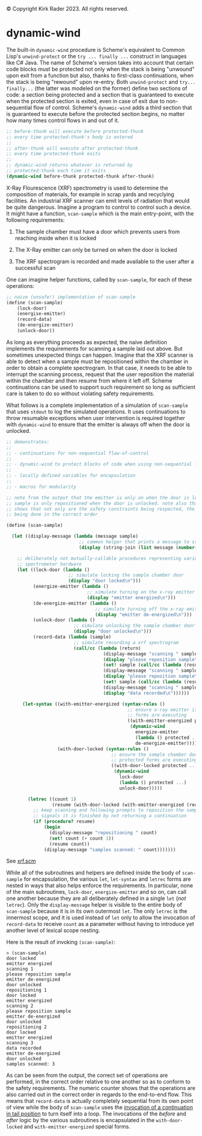 &copy; Copyright Kirk Rader 2023. All rights reserved.

# dynamic-wind

The built-in `dynamic-wind` procedure is Scheme's equivalent to Common Lisp's
`unwind-protect` or the `try ... finally ...` construct in languages like C#
Java. The name of Scheme's version takes into account that certain code blocks
must be protected not only when the stack is being "unwound" upon exit from a
function but also, thanks to first-class continuations, when the stack is being
"rewound" upon re-entry. Both `unwind-protect` and `try... finally...` (the
latter was modeled on the former) define two sections of code: a section being
protected and a section that is guaranteed to execute when the protected section
is exited, even in case of exit due to non-sequential flow of control. Scheme's
`dynamic-wind` adds a third section that is guaranteed to execute before the
protected section begins, no matter how many times control flows in and out of
it.

```scheme
;; before-thunk will execute before protected-thunk
;; every time protected-thunk's body is entered
;;
;; after-thunk will execute after protected-thunk
;; every time protected-thunk exits
;;
;; dynamic-wind returns whatever is returned by
;; protected-thunk each time it exits
(dynamic-wind before-thunk protected-thunk after-thunk)
```

X-Ray Flourescence (XRF) spectrometry is used to determine the composition of
materials, for example in scrap yards and recyclying facilities. An industrial
XRF scanner can emit levels of radiation that would be quite dangerous. Imagine
a program to control to control such a device. It might have a function,
`scan-sample` which is the main entry-point, with the following requirements:

1. The sample chamber must have a door which prevents users from reaching inside
   when it is locked

2. The X-Ray emitter can only be turned on when the door is locked

3. The XRF spectrogram is recorded and made available to the user after a
   successful scan

One can imagine helper functions, called by `scan-sample`, for each of these operations:

```scheme
;; naive (unsafe!) implementation of scan-sample
(define (scan-sample)
    (lock-door)
    (energise-emitter)
    (record-data)
    (de-energize-emitter)
    (unlock-door))
```

As long as everything proceeds as expected, the naive definition implements the
requirements for scanning a sample laid out above. But sometimes unexpected
things can happen. Imagine that the XRF scanner is able to detect when a sample
must be repositioned within the chamber in order to obtain a complete
spectrogram. In that case, it needs to be able to interrupt the scanning
process, request that the user reposition the material within the chamber and
then resume from where it left off. Scheme continuations can be used to support
such requirement so long as sufficient care is taken to do so without violating
safety requirements.

What follows is a complete implementation of a simulation of `scan-sample` that
uses `stdout` to log the simulated operations. It uses continuations to throw
resumable exceptions when user intervention is required together with
`dynamic-wind` to ensure that the emitter is always off when the door is
unlocked.

<a id="drill-hole"></a>

```scheme
;; demonstrates:
;;
;; - continuations for non-sequential flow-of-control
;;
;; - dynamic-wind to protect blocks of code when using non-sequential flows-of-control
;;
;; - locally defined variables for encapsulation
;;
;; - macros for modularity

;; note from the output that the emitter is only on when the door is locked and the
;; sample is only repositioned when the door is unlocked. note also that the counter
;; shows that not only are the safety constraints being respected, the operations are
;; being done in the correct order

(define (scan-sample)

  (let ((display-message (lambda (message sample)
                           ;; common helper that prints a message to stdout
                           (display (string-join (list message (number->string sample) "\n") "")))))

    ;; deliberately not mutually-callable procedures representing various states of the xrf
    ;; spectrometer hardware
    (let ((lock-door (lambda ()
                       ;; simulate locking the sample chamber door
                       (display "door locked\n")))
          (energize-emitter (lambda ()
                              ;; simulate turning on the x-ray emitter
                              (display "emitter energized\n")))
          (de-energize-emitter (lambda ()
                                 ;; simulate turning off the x-ray emitter
                                 (display "emitter de-energized\n")))
          (unlock-door (lambda ()
                         ;; simulate unlocking the sample chamber door
                         (display "door unlocked\n")))
          (record-data (lambda (sample)
                         ;; simulate recording a xrf spectrogram
                         (call/cc (lambda (return)
                                    (display-message "scanning " sample)
                                    (display "please reposition sample\n")
                                    (set! sample (call/cc (lambda (resume) (return resume))))
                                    (display-message "scanning " sample)
                                    (display "please reposition sample\n")
                                    (set! sample (call/cc (lambda (resume) (return resume))))
                                    (display-message "scanning " sample)
                                    (display "data recorded\n"))))))

      (let-syntax ((with-emitter-energized (syntax-rules ()
                                             ;; ensure x-ray emitter is on only while the protected
                                             ;; forms are executing
                                             ((with-emitter-energized protected ...)
                                              (dynamic-wind
                                                energize-emitter
                                                (lambda () protected ...)
                                                de-energize-emitter))))
                   (with-door-locked (syntax-rules ()
                                       ;; ensure the sample chamber door is locked while the
                                       ;; protected forms are executing
                                       ((with-door-locked protected ...)
                                        (dynamic-wind
                                          lock-door
                                          (lambda () protected ...)
                                          unlock-door)))))

        (letrec ((count 1)
                 (resume (with-door-locked (with-emitter-energized (record-data count)))))
          ;; keep scanning and following prompts to reposition the sample until record-data
          ;; signals it is finished by not returning a continuation
          (if (procedure? resume)
              (begin
                (display-message "repositioning " count)
                (set! count (+ count 1))
                (resume count))
              (display-message "samples scanned: " count)))))))
```

See [xrf.scm](xrf.scm)


While all of the subroutines and helpers are defined inside the body of
`scan-sample` for encapsulation, the various `let`, `let-syntax` and `letrec`
forms are nested in ways that also helps enforce the requirements. In
particular, none of the main subroutines, `lock-door`, `energize-emitter` and so
on, can call one another because they are all deliberately defined in a single
`let` (_not_ `letrec`). Only the `display-message` helper is visible to the
entire body of `scan-sample` because it is in its own outermost `let`. The only
`letrec` is the innermost scope, and it is used instead of `let` only to allow
the invocation of `record-data` to receive `count` as a parameter without having
to introduce yet another level of lexical scope nesting.

Here is the result of invoking `(scan-sample)`:

```
> (scan-sample)
door locked
emitter energized
scanning 1
please reposition sample
emitter de-energized
door unlocked
repositioning 1
door locked
emitter energized
scanning 2
please reposition sample
emitter de-energized
door unlocked
repositioning 2
door locked
emitter energized
scanning 3
data recorded
emitter de-energized
door unlocked
samples scanned: 3
```

As can be seen from the output, the correct set of operations are performed, in
the correct order relative to one another so as to conform to the safety
requirements. The numeric counter shows that the operations are also carried out
in the correct order in regards to the end-to-end flow. This means that
`record-data` is actually completely sequential from its own point of view while
the body of `scan-sample` uses the [invocation of a continuation in tail
position](tail-recursion.md) to turn itself into a loop. The invocations of the
_before_ and _after_ logic by the various subroutines is encapsulated in the
`with-door-locked` and `with-emitter-energized` special forms.